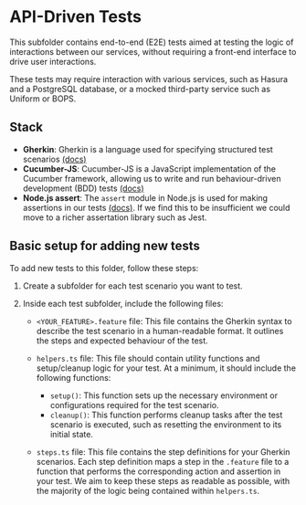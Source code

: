 # API-Driven Tests

This subfolder contains end-to-end (E2E) tests aimed at testing the logic of interactions between our services, without requiring a front-end interface to drive user interactions.

These tests may require interaction with various services, such as Hasura and a PostgreSQL database, or a mocked third-party service such as Uniform or BOPS.

## Stack

- **Gherkin**: Gherkin is a language used for specifying structured test scenarios [(docs)](https://docs.cucumber.io/gherkin/reference/)
- **Cucumber-JS**: Cucumber-JS is a JavaScript implementation of the Cucumber framework, allowing us to write and run behaviour-driven development (BDD) tests [(docs)](https://github.com/cucumber/cucumber-js)
- **Node.js assert**: The `assert` module in Node.js is used for making assertions in our tests [(docs)](https://nodejs.org/api/assert.html). If we find this to be insufficient we could move to a richer assertation library such as Jest.

## Basic setup for adding new tests

To add new tests to this folder, follow these steps:

1. Create a subfolder for each test scenario you want to test.

2. Inside each test subfolder, include the following files:
   - `<YOUR_FEATURE>.feature` file: This file contains the Gherkin syntax to describe the test scenario in a human-readable format. It outlines the steps and expected behaviour of the test.
   - `helpers.ts` file: This file should contain utility functions and setup/cleanup logic for your test. At a minimum, it should include the following functions:
     - `setup()`: This function sets up the necessary environment or configurations required for the test scenario.
     - `cleanup()`: This function performs cleanup tasks after the test scenario is executed, such as resetting the environment to its initial state.

   - `steps.ts` file: This file contains the step definitions for your Gherkin scenarios. Each step definition maps a step in the `.feature` file to a function that performs the corresponding action and assertion in your test. We aim to keep these steps as readable as possible, with the majority of the logic being contained within `helpers.ts`.
